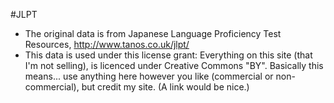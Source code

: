 #JLPT
- The original data is from Japanese Language Proficiency Test Resources, http://www.tanos.co.uk/jlpt/
- This data is used under this license grant:
Everything on this site (that I'm not selling), is licenced under Creative Commons "BY". Basically this means... use anything here however you like (commercial or non-commercial), but credit my site. (A link would be nice.)
